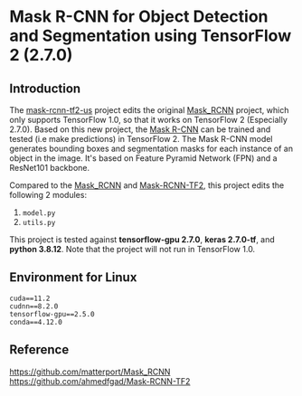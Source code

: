 # Mask R-CNN for Object Detection and Segmentation using TensorFlow 2 (2.7.0)

## Introduction
The [mask-rcnn-tf2-us](https://github.com/mrk1992/mask-rcnn-tf2-us) project edits the original [Mask_RCNN](https://github.com/matterport/Mask_RCNN) project, which only supports TensorFlow 1.0, so that it works on TensorFlow 2 (Especially 2.7.0). Based on this new project, the [Mask R-CNN](https://arxiv.org/abs/1703.06870) can be trained and tested (i.e make predictions) in TensorFlow 2. The Mask R-CNN model generates bounding boxes and segmentation masks for each instance of an object in the image. It's based on Feature Pyramid Network (FPN) and a ResNet101 backbone.

Compared to the [Mask_RCNN](https://github.com/matterport/Mask_RCNN) and [Mask-RCNN-TF2](https://github.com/ahmedfgad/Mask-RCNN-TF2), this project edits the following 2 modules:

1. `model.py`
2. `utils.py`

This project is tested against **tensorflow-gpu 2.7.0**, **keras 2.7.0-tf**, and **python 3.8.12**. Note that the project will not run in TensorFlow 1.0.


## Environment for Linux
~~~
cuda==11.2
cudnn==8.2.0
tensorflow-gpu==2.5.0  
conda==4.12.0
~~~

## Reference
https://github.com/matterport/Mask_RCNN
https://github.com/ahmedfgad/Mask-RCNN-TF2
